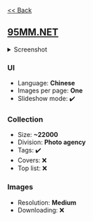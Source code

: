 [<< Back](/README.md)

## [95MM.NET](https://www.95mm.net/)

<!--Screenshot 1280x2000-->
<details>
  <summary>Screenshot</summary>

  ![image](screenshot.png)
</details>

<!--
✔️ - Yes
❌ - No
❓ - Unknown
-->

### UI
<!--
Language(s) (English/Chinese/Russian etc.)
Images per page (One/Several/All)
Slideshow mode (✔️/❌)
-->
- Language: **Chinese**
- Images per page: **One**
- Slideshow mode: ✔️

### Collection
<!--
Division (Category/Photo agency/Country etc.)
Size (approximately, may me unknown)
Tags (✔️/❌)
Covers (✔️/❌)
Top list (✔️/❌)
-->
- Size: **~22000**
- Division: **Photo agency**
- Tags: ✔️
- Covers: ❌
- Top list: ❌

### Images
<!--
Resolution (Medium/High/Original)
Downloading (✔️/❌)
-->
- Resolution: **Medium**
- Downloading: ❌
